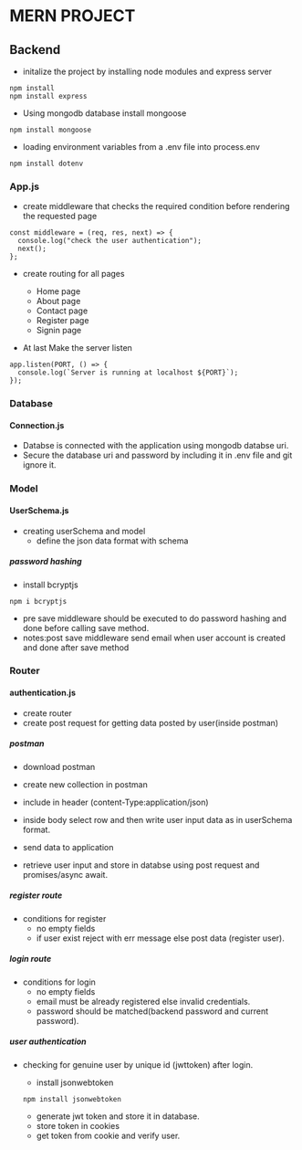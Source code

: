 # MERN PROJECT

## Backend

- initalize the project by installing node modules and express server

```shell
npm install
npm install express
```

- Using mongodb database install mongoose

```shell
npm install mongoose
```

- loading environment variables from a .env file into process.env

```shell
npm install dotenv
```

### App.js

- create middleware that checks the required condition before rendering the requested page

```shell
const middleware = (req, res, next) => {
  console.log("check the user authentication");
  next();
};
```

- create routing for all pages

  - Home page
  - About page
  - Contact page
  - Register page
  - Signin page

- At last Make the server listen

```shell
app.listen(PORT, () => {
  console.log(`Server is running at localhost ${PORT}`);
});
```

### Database

#### Connection.js

- Databse is connected with the application using mongodb databse uri.
- Secure the database uri and password by including it in .env file and git ignore it.

### Model

#### UserSchema.js

- creating userSchema and model
  - define the json data format with schema

##### password hashing

- install bcryptjs

```shell
npm i bcryptjs
```

- pre save middleware should be executed to do password hashing and done before calling save method.
- notes:post save middleware send email when user account is created and done after save method

### Router

#### authentication.js

- create router
- create post request for getting data posted by user(inside postman)

##### postman

- download postman
- create new collection in postman
- include in header (content-Type:application/json)
- inside body select row and then write user input data as in userSchema format.
- send data to application

- retrieve user input and store in databse using post request and promises/async await.

##### register route

- conditions for register
  - no empty fields
  - if user exist reject with err message else post data (register user).

##### login route

- conditions for login
  - no empty fields
  - email must be already registered else invalid credentials.
  - password should be matched(backend password and current password).

##### user authentication

- checking for genuine user by unique id (jwttoken) after login.

  - install jsonwebtoken

  ```shell
  npm install jsonwebtoken
  ```

  - generate jwt token and store it in database.
  - store token in cookies
  - get token from cookie and verify user.
